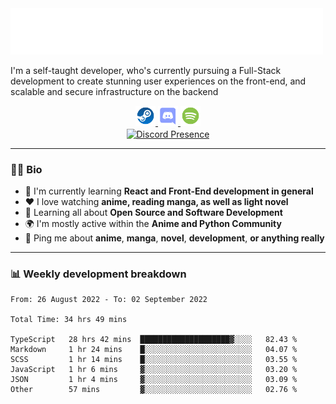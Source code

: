 <img src="assets/wave.svg" alt=":wave:" />

I'm a self-taught developer, who's currently pursuing a Full-Stack development to create stunning user experiences on the front-end, and scalable and secure infrastructure on the backend

<div align="center">
   <a href="https://steamcommunity.com/id/ccrsxx/" target="_blank" rel="nofollow">
      <img src="assets/steam.svg" alt="Steam" width="32">
   </a>
   <a href="https://discord.com/users/414304208649453568" target="_blank" rel="nofollow">
      <img src="assets/discord.svg" alt="Discord" width="32">
   </a>
   <a href="https://open.spotify.com/user/hx41leoaiivias96yeui561sz" target="_blank" rel="nofollow">
      <img src="assets/spotify.svg" alt="Spotify" width="32">
   </a>
</div>

<div align="center">
   <a href="https://discord.com/users/414304208649453568" target="_blank" rel="nofollow">
      <img src="https://lanyard-profile-readme.vercel.app/api/414304208649453568?idleMessage=Probably%20doing%20something%20else..." alt="Discord Presence" align="center">
   </a>
</div>

---

### 🧑‍💻 Bio

- 📖 I'm currently learning **React and Front-End development in general**
- ❤️ I love watching **anime, reading manga, as well as light novel**
- 🌱 Learning all about **Open Source and Software Development**
- 🌍 I'm mostly active within the **Anime and Python Community**
- 💬 Ping me about **anime**, **manga**, **novel**, **development**, **or anything really**

---

### 📊 Weekly development breakdown

<!--START_SECTION:waka-->

```text
From: 26 August 2022 - To: 02 September 2022

Total Time: 34 hrs 49 mins

TypeScript   28 hrs 42 mins  ████████████████████▓░░░░   82.43 %
Markdown     1 hr 24 mins    █░░░░░░░░░░░░░░░░░░░░░░░░   04.07 %
SCSS         1 hr 14 mins    █░░░░░░░░░░░░░░░░░░░░░░░░   03.55 %
JavaScript   1 hr 6 mins     ▓░░░░░░░░░░░░░░░░░░░░░░░░   03.20 %
JSON         1 hr 4 mins     ▓░░░░░░░░░░░░░░░░░░░░░░░░   03.09 %
Other        57 mins         ▓░░░░░░░░░░░░░░░░░░░░░░░░   02.76 %
```

<!--END_SECTION:waka-->
